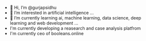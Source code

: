 - 👋 Hi, I’m @gurjapsidhu
- 👀 I’m interested in artificial intelligence ...
- 🌱 I’m currently learning ai, machine learning, data science, deep learning and web development  ...
- I'm currently developing a reasearch and case analysis platfrom
- I'm currently ceo of booleans.online
<!---
gurjapsidhu/gurjapsidhu is a ✨ special ✨ repository because its `README.md` (this file) appears on your GitHub profile.
You can click the Preview link to take a look at your changes.
--->
